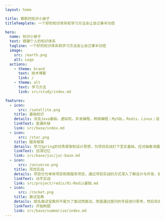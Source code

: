 ```yaml
---
layout: home

title: 慕斯的知识小册子
titleTemplate: 一个好的知识体系和学习方法会让自己事半功倍

hero:
  name: 知识小册子
  text: 搭建个人的知识体系
  tagline: 一个好的知识体系和学习方法会让自己事半功倍
  image:
    src: /earth.png
    alt: Logo
  actions:
    - theme: brand
      text: 技术博客
      link: /
    - theme: alt
      text: 学习方法
      link: src/study/index.md

features:
  - icon:
      src: /satellite.png
    title: 基础知识
    details: 涉及Java基础，虚拟机，并发编程，网络编程；MySQL，Redis，Linux；设计模式和数据结构等等。
    linkText: 查漏补缺
    link: src/base/index.md
  - icon:
      src: /star.png
    title: 服务框架
    details: 学习Spring的优秀框架和设计思想，为项目实战打下坚实基础，应对抽象泄露最好的方法就是了解抽象。
    linkText: 加深记忆
    link: src/base/juc/juc-base.md
  - icon:
      src: /universe.png
    title: 项目实战
    details: 项目分为单体项目和微服务项目，通过项目实战的方式深入了解设计与开发，能用技术手段解决业务需求。
    linkText: 动手实战
    link: src/project/redis/01-Redis基础.md
  - icon:
      src: /rocket.png
    title: 面试宝典
    details: 取名面试宝典并不是为了面试而面试，而是通过提问的手段进行思考，然后将自己的思考表达出来。
    linkText: 开始刷题
    link: src/base/summarize/index.md
---
```

